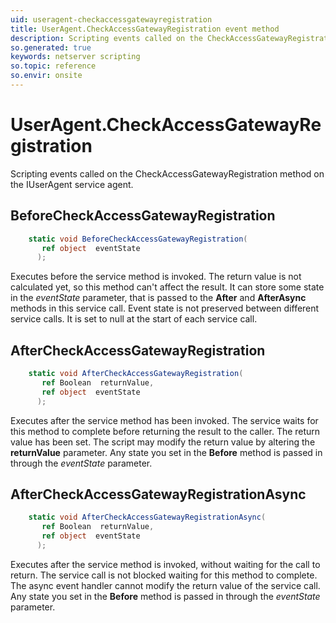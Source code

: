 ```yaml
---
uid: useragent-checkaccessgatewayregistration
title: UserAgent.CheckAccessGatewayRegistration event method
description: Scripting events called on the CheckAccessGatewayRegistration method on the UserAgent service agent.
so.generated: true
keywords: netserver scripting
so.topic: reference
so.envir: onsite
---
```

# UserAgent.CheckAccessGatewayRegistration

Scripting events called on the <see cref='M:IUserAgent.CheckAccessGatewayRegistration'>CheckAccessGatewayRegistration</see> method on the <see cref='IUserAgent'>IUserAgent</see>  service agent.

## BeforeCheckAccessGatewayRegistration
```cs
    static void BeforeCheckAccessGatewayRegistration(
       ref object  eventState
      );
```
Executes before the service method is invoked.
The return value is not calculated yet, so this method can't affect the result.
It can store some state in the *eventState* parameter, that is passed to the **After** and **AfterAsync** methods in this service call.
Event state is not preserved between different service calls. It is set to null at the start of each service call.
## AfterCheckAccessGatewayRegistration
```cs
    static void AfterCheckAccessGatewayRegistration(
       ref Boolean  returnValue,
       ref object  eventState
      );
```
Executes after the service method has been invoked. The service waits for this method to complete before returning the result to the caller.
The return value has been set. The script may modify the return value by altering the **returnValue** parameter.
Any state you set in the **Before** method is passed in through the *eventState* parameter.
## AfterCheckAccessGatewayRegistrationAsync
```cs
    static void AfterCheckAccessGatewayRegistrationAsync(
       ref Boolean  returnValue,
       ref object  eventState
      );
```
Executes after the service method is invoked, without waiting for the call to return.
The service call is not blocked waiting for this method to complete.
The async event handler cannot modify the return value of the service call.
Any state you set in the **Before** method is passed in through the *eventState* parameter.

